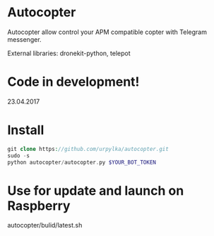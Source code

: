 Autocopter
==========

Autocopter allow control your APM compatible copter with Telegram messenger.

External libraries:
dronekit-python,
telepot

Code in development!
====================
23.04.2017

Install
=======
```php
git clone https://github.com/urpylka/autocopter.git
sudo -s
python autocopter/autocopter.py $YOUR_BOT_TOKEN
```

Use for update and launch on Raspberry
======================================
autocopter/bulid/latest.sh

